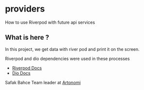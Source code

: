 # providers

How to use Riverpod with future api services

## What is here ?

In this project, we get data with river pod and print it on the screen.

Riverpod and dio dependencies were used in these processes

- [Riverpod Docs](https://riverpod.dev/)
- [Dio Docs](https://pub.dev/documentation/dio/latest/)

Safak Bahce
Team leader at [Artonomi](https://www.artonomi.com)

